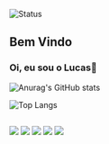 
  
  
  
  
  ![Status](./profile-3d-contrib/profile-night-rainbow.svg)







## Bem Vindo
### Oi, eu sou o Lucas👋


![Anurag's GitHub stats](https://github-readme-stats.vercel.app/api?username=Lucas-P0ntes&show_icons=true&theme=tokyonight)

![Top Langs](https://github-readme-stats.vercel.app/api/top-langs/?username=Lucas-P0ntes&layout=compact&theme=tokyonight)


##
 
<div> 
 
  <img src="https://img.shields.io/badge/HTML5-E34F26?style=for-the-badge&logo=html5&logoColor=white" target="_blank">
  <img src="https://img.shields.io/badge/CSS3-1572B6?style=for-the-badge&logo=css3&logoColor=white" target="_blank">
  <img src="https://img.shields.io/badge/JavaScript-323330?style=for-the-badge&logo=javascript&logoColor=F7DF1E" target="_blank">
  <img src="https://img.shields.io/badge/PHP-777BB4?style=for-the-badge&logo=php&logoColor=white" target="_blank">
  <img src="https://img.shields.io/badge/React-20232A?style=for-the-badge&logo=react&logoColor=61DAFB" target="_blank">

  
  
  </div>

